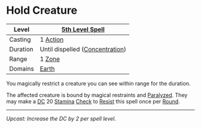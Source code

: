 # Hold Creature

| Level    | [5th Level Spell](5th%20Level%20Spells.md)                            |
| -------- | --------------------------------------------------------------------- |
| Casting  | 1 [Action](../../../../Game%20Procedures/Core%20Procedures/Action.md) |
| Duration | Until dispelled ([Concentration](../../Concentration.md))             |
| Range    | 1 [Zone](../../../../Game%20Procedures/Core%20Procedures/Zone.md)     |
| Domains  | [Earth](../../Spell%20Domains/Earth.md)                               |

You magically restrict a creature you can see within range for the duration.

The affected creature is bound by magical restraints and [Paralyzed](../../../../Game%20Procedures/Conditions/Paralyzed.md). They may make a [DC](../../../../Game%20Procedures/Core%20Procedures/DC.md) 20 [Stamina](../../../../Player%20Characters/Attributes/Stamina.md) [Check](../../../../Game%20Procedures/Core%20Procedures/Check.md) to [Resist](../../Resist.md) this spell once per [Round](../../../../Game%20Procedures/Core%20Procedures/Round.md).

---
*Upcast: Increase the DC by 2 per spell level.*
